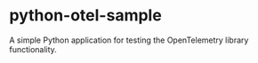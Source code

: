 # python-otel-sample
A simple Python application for testing the OpenTelemetry library functionality.
